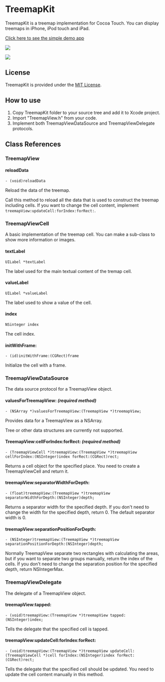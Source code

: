 TreemapKit
==========

TreemapKit is a treemap implementation for Cocoa Touch.
You can display treemaps in iPhone, iPod touch and iPad.

[Click here to see the simple demo app](http://www.flickr.com/photos/14555412@N05/4507143423/ )

![](http://farm3.static.flickr.com/2302/4507143463_63823457b8.jpg)

![](https://img.skitch.com/20110528-kguyp494745wayqtxq4c3jruc5.png)

License
-------

TreemapKit is provided under the [MIT License](http://github.com/yatsu/treemapkit/blob/master/LICENSE.txt ).

How to use
----------

1. Copy TreemapKit folder to your source tree and add it to Xcode project.
2. Import "TreemapView.h" from your code.
3. Implement both TreemapViewDataSource and TreemapViewDelegate protocols.

Class References
----------------

### TreemapView

#### reloadData

`- (void)reloadData`

Reload the data of the treemap.

Call this method to reload all the data that is used to construct the treemap including cells.
If you want to change the cell content, implement `treemapView:updateCell:forIndex:forRect:`.

### TreemapViewCell

A basic implementation of the treemap cell.
You can make a sub-class to show more information or images.

#### textLabel

`UILabel *textLabel`

The label used for the main textual content of the tremap cell.

#### valueLabel

`UILabel *valueLabel`

The label used to show a value of the cell.

#### index

`NSinteger index`

The cell index.

#### initWithFrame:

`- (id)initWithFrame:(CGRect)frame`

Initialize the cell with a frame.

### TreemapViewDataSource

The data source protocol for a TreemapView object.

#### valuesForTreemapView: _(required method)_

`- (NSArray *)valuesForTreemapView:(TreemapView *)treemapView;`

Provides data for a TreemapView as a NSArray.

Tree or other data structures are currently not supported.

#### TreemapView:cellForIndex:forRect: _(required method)_

`- (TreemapViewCell *)treemapView:(TreemapView *)treemapView cellForIndex:(NSInteger)index forRect:(CGRect)rect;`

Returns a cell object for the specified place.
You need to create a TreemapViewCell and return it.

#### treemapView:separatorWidthForDepth:

`- (float)treemapView:(TreemapView *)treemapView separatorWidthForDepth:(NSInteger)depth;`

Returns a separator width for the specified depth.
If you don't need to change the width for the specified depth, return 0.
The default separator width is 0.

#### treemapView:separationPositionForDepth:

`- (NSInteger)treemapView:(TreemapView *)treemapView separationPositionForDepth:(NSInteger)depth;`

Normally TreemapView separate two rectangles with calculating the areas, but if you want to separate two groups manually, return the index of the cells.
If you don't need to change the separation position for the specified depth, return NSIntegerMax.

### TreemapViewDelegate

The delegate of a TreemapView object.

#### treemapView:tapped:

`- (void)treemapView:(TreemapView *)treemapView tapped:(NSInteger)index;`

Tells the delegate that the specified cell is tapped.

#### treemapView:updateCell:forIndex:forRect:

`- (void)treemapView:(TreemapView *)treemapView updateCell:(TreemapViewCell *)cell forIndex:(NSInteger)index forRect:(CGRect)rect;`

Tells the delegate that the specified cell should be updated.
You need to update the cell content manually in this method.
